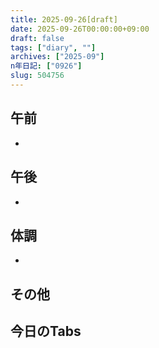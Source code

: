 ```yaml
---
title: 2025-09-26[draft]
date: 2025-09-26T00:00:00+09:00
draft: false
tags: ["diary", ""]
archives: ["2025-09"]
n年日記: ["0926"]
slug: 504756
---
```

## 午前
- 
## 午後
- 
## 体調
- 
## その他
## 今日のTabs
